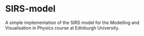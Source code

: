 # SIRS-model

A simple implementation of the SIRS model for the Modelling and Visualisation in Physics course at Edinburgh University.
